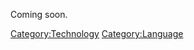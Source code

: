 Coming soon.

[Category:Technology](Category:Technology "wikilink")
[Category:Language](Category:Language "wikilink")